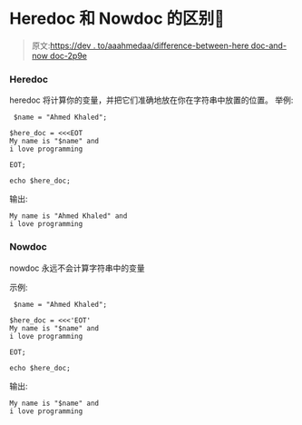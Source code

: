 # Heredoc 和 Nowdoc 的区别🤔

> 原文:[https://dev . to/aaahmedaa/difference-between-here doc-and-now doc-2p9e](https://dev.to/aaahmedaa/difference-between-heredoc-and-nowdoc--2p9e)

### [](#heredoc)Heredoc

heredoc 将计算你的变量，并把它们准确地放在你在字符串中放置的位置。
举例:

```
 $name = "Ahmed Khaled";

$here_doc = <<<EOT
My name is "$name" and 
i love programming

EOT;

echo $here_doc; 
```

输出:

```
My name is "Ahmed Khaled" and 
i love programming 
```

### [](#nowdoc)Nowdoc

nowdoc 永远不会计算字符串中的变量

示例:

```
 $name = "Ahmed Khaled";

$here_doc = <<<'EOT'
My name is "$name" and 
i love programming

EOT;

echo $here_doc; 
```

输出:

```
My name is "$name" and 
i love programming 
```